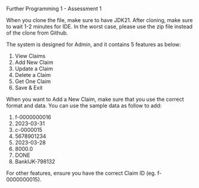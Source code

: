 Further Programming 1 - Assessment 1 

When you clone the file, make sure to have JDK21. After cloning, make sure to wait 1-2 minutes for IDE.
In the worst case, please use the zip file instead of the clone from Github. 

The system is designed for Admin, and it contains 5 features as below:
1. View Claims
2. Add New Claim
3. Update a Claim
4. Delete a Claim
5. Get One Claim
6. Save & Exit

When you want to Add a New Claim, make sure that you use the correct format and data. You can use the sample data as follow to add:
1. f-0000000016
2. 2023-03-31
3. c-0000015
4. 5678901234
5. 2023-03-28
6. 8000.0
7. DONE
8. BankIJK-798132

For other features, ensure you have the correct Claim ID (eg. f-0000000015). 
